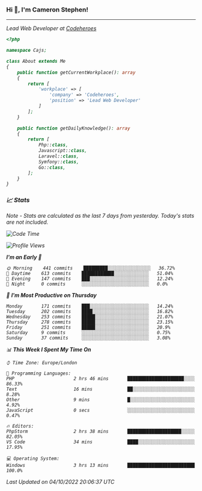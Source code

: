### Hi 👋, I'm Cameron Stephen!
<hr>
<p><em>Lead Web Developer at <a href="https://codeheroes.co.uk">Codeheroes</a></p>


```php
<?php

namespace Cajs;

class About extends Me
{
    public function getCurrentWorkplace(): array
    {
        return [
            'workplace' => [
                'company' => 'Codeheroes',
                'position' => 'Lead Web Developer'
            ]
        ];
    }

    public function getDailyKnowledge(): array
    {
        return [
            Php::class,
            Javascript::class,
            Laravel::class,
            Symfony::class,
            Go::class,
        ];
    }
}
```

### 📈 Stats
<p><em>Note - Stats are calculated as the last 7 days from yesterday. Today's stats are not included.</em></p>


<!--START_SECTION:waka-->
![Code Time](http://img.shields.io/badge/Code%20Time-3%2C142%20hrs%2036%20mins-blue)

![Profile Views](http://img.shields.io/badge/Profile%20Views-0-blue)

**I'm an Early 🐤** 

```text
🌞 Morning    441 commits    █████████░░░░░░░░░░░░░░░░   36.72% 
🌆 Daytime    613 commits    ████████████░░░░░░░░░░░░░   51.04% 
🌃 Evening    147 commits    ███░░░░░░░░░░░░░░░░░░░░░░   12.24% 
🌙 Night      0 commits      ░░░░░░░░░░░░░░░░░░░░░░░░░   0.0%

```
📅 **I'm Most Productive on Thursday** 

```text
Monday       171 commits    ███░░░░░░░░░░░░░░░░░░░░░░   14.24% 
Tuesday      202 commits    ████░░░░░░░░░░░░░░░░░░░░░   16.82% 
Wednesday    253 commits    █████░░░░░░░░░░░░░░░░░░░░   21.07% 
Thursday     278 commits    █████░░░░░░░░░░░░░░░░░░░░   23.15% 
Friday       251 commits    █████░░░░░░░░░░░░░░░░░░░░   20.9% 
Saturday     9 commits      ░░░░░░░░░░░░░░░░░░░░░░░░░   0.75% 
Sunday       37 commits     ░░░░░░░░░░░░░░░░░░░░░░░░░   3.08%

```


📊 **This Week I Spent My Time On** 

```text
⌚︎ Time Zone: Europe/London

💬 Programming Languages: 
PHP                      2 hrs 46 mins       █████████████████████░░░░   86.33% 
Text                     16 mins             ██░░░░░░░░░░░░░░░░░░░░░░░   8.28% 
Other                    9 mins              █░░░░░░░░░░░░░░░░░░░░░░░░   4.92% 
JavaScript               0 secs              ░░░░░░░░░░░░░░░░░░░░░░░░░   0.47%

🔥 Editors: 
PhpStorm                 2 hrs 38 mins       ████████████████████░░░░░   82.05% 
VS Code                  34 mins             ████░░░░░░░░░░░░░░░░░░░░░   17.95%

💻 Operating System: 
Windows                  3 hrs 13 mins       █████████████████████████   100.0%

```


 Last Updated on 04/10/2022 20:06:37 UTC
<!--END_SECTION:waka-->
